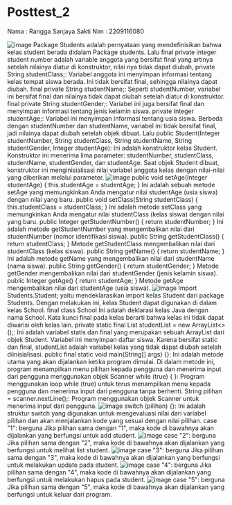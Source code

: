 # Posttest_2

Nama : Rangga Sanjaya Sakti
Nim : 2209116080

 ![image](https://github.com/RanggaSanjayaSakti/Posttest_2/assets/122283752/6e900b8e-ce41-42d6-8d38-c9bee2c1350c)
Package Students adalah pernyataan yang mendefinisikan bahwa kelas student berada didalam Package students. Lalu final private integer student number adalah variable anggota yang bersifat final yang artinya setelah nilainya diatur di konstruktor, nilai nya tidak dapat diubah, private String studentClass;: Variabel anggota ini menyimpan informasi tentang kelas tempat siswa berada. Ini tidak bersifat final, sehingga nilainya dapat diubah. final private String studentName;: Seperti studentNumber, variabel ini bersifat final dan nilainya tidak dapat diubah setelah diatur di konstruktor. final private String studentGender;: Variabel ini juga bersifat final dan menyimpan informasi tentang jenis kelamin siswa. private Integer studentAge;: Variabel ini menyimpan informasi tentang usia siswa. Berbeda dengan studentNumber dan studentName, variabel ini tidak bersifat final, jadi nilainya dapat diubah setelah objek dibuat.
Lalu public Student(Integer studentNumber, String studentClass, String studentName, String studentGender, Integer studentAge): Ini adalah konstruktor kelas Student. Konstruktor ini menerima lima parameter: studentNumber, studentClass, studentName, studentGender, dan studentAge. Saat objek Student dibuat, konstruktor ini menginisialisasi nilai variabel anggota kelas dengan nilai-nilai yang diberikan melalui parameter.
  ![image](https://github.com/RanggaSanjayaSakti/Posttest_2/assets/122283752/d1166086-8b9b-48a2-85bd-a20e8664a800)
public void setAge(Integer studentAge) { this.studentAge = studentAge; } Ini adalah sebuah metode setAge yang memungkinkan Anda mengatur nilai studentAge (usia siswa) dengan nilai yang baru.
public void setClass(String studentClass) { this.studentClass = studentClass; } Ini adalah metode setClass yang memungkinkan Anda mengatur nilai studentClass (kelas siswa) dengan nilai yang baru.
public Integer getStudentNumber() { return studentNumber; } Ini adalah metode getStudentNumber yang mengembalikan nilai dari studentNumber (nomor identifikasi siswa).
public String getStudentClass() { return studentClass; } Metode getStudentClass mengembalikan nilai dari studentClass (kelas siswa).
public String getName() { return studentName; } Ini adalah metode getName yang mengembalikan nilai dari studentName (nama siswa).
public String getGender() { return studentGender; } Metode getGender mengembalikan nilai dari studentGender (jenis kelamin siswa).
public Integer getAge() { return studentAge; } Metode getAge mengembalikan nilai dari studentAge (usia siswa).
![image](https://github.com/RanggaSanjayaSakti/Posttest_2/assets/122283752/ba0224a7-ae09-4e84-87dc-21f671cec146)
Import Students.Student; yaitu mendeklarasikan import kelas Student dari package Students. Dengan melakukan ini, kelas Student dapat digunakan di dalam kelas School. 
final class School Ini adalah deklarasi kelas Java dengan nama School. Kata kunci final pada kelas berarti bahwa kelas ini tidak dapat diwarisi oleh kelas lain.
private static final List<Student> studentList = new ArrayList<>();: Ini adalah variabel statis dan final yang merupakan sebuah ArrayList dari objek Student. Variabel ini menyimpan daftar siswa. Karena bersifat static dan final, studentList adalah variabel kelas yang tidak dapat diubah setelah diinisialisasi.
public final static void main(String[] args) {}: Ini adalah metode utama  yang akan dijalankan ketika program dimulai. Di dalam metode ini, program menampilkan menu pilihan kepada pengguna dan menerima input dari pengguna menggunakan objek Scanner
while (true) { }: Program menggunakan loop while (true) untuk terus menampilkan menu kepada pengguna dan menerima input dari pengguna tanpa berhenti.
String pilihan = scanner.nextLine();: Program menggunakan objek Scanner untuk menerima input dari pengguna.
![image](https://github.com/RanggaSanjayaSakti/Posttest_2/assets/122283752/c26184ca-7fc5-4d90-984d-d622b6fcc6f5)
switch (pilihan) {}: Ini adalah struktur switch yang digunakan untuk mengevaluasi nilai dari variabel pilihan  dan akan menjalankan kode yang sesuai dengan nilai pilihan.
case "1": berguna Jika pilihan sama dengan "1", maka kode di bawahnya akan dijalankan yang berfungsi untuk add student.
![image](https://github.com/RanggaSanjayaSakti/Posttest_2/assets/122283752/d5611b76-7138-4fd3-8737-923ab8815b5b)
case "2": berguna Jika pilihan sama dengan "2", maka kode di bawahnya akan dijalankan yang berfungsi untuk melihat list student.
![image](https://github.com/RanggaSanjayaSakti/Posttest_2/assets/122283752/3d37cb02-ef8d-4e7c-84fc-8d6cc1de83bd)
case "3": berguna Jika pilihan sama dengan "3", maka kode di bawahnya akan dijalankan yang berfungsi untuk melakukan update pada student.
![image](https://github.com/RanggaSanjayaSakti/Posttest_2/assets/122283752/310c7985-f01f-45e1-80d8-077769304874)
case "4": berguna Jika pilihan sama dengan "4", maka kode di bawahnya akan dijalankan yang berfungsi untuk melakukan hapus pada student.
![image](https://github.com/RanggaSanjayaSakti/Posttest_2/assets/122283752/7e079b33-cfa2-4e97-9e15-8729ecb648b3)
case "5": berguna Jika pilihan sama dengan "5", maka kode di bawahnya akan dijalankan yang berfungsi untuk keluar dari program.



